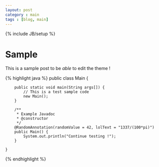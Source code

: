 ```yaml
---
layout: post
category : main
tags : [blog, main]
---
```

{% include JB/setup %}

# Sample
This is a sample post to be *able* to edit the theme !

{% highlight java %}
    public class Main {

        public static void main(String args[]) {
            // This is a test sample code
            new Main();
        }

        /**
         * Example Javadoc
         * @constructor
         */
        @RandomAnnotation(randomValue = 42, lolText = "1337/(100*pi)")
        public Main() {
            System.out.println("Continue testing !");
        }

    }
{% endhighlight %}

